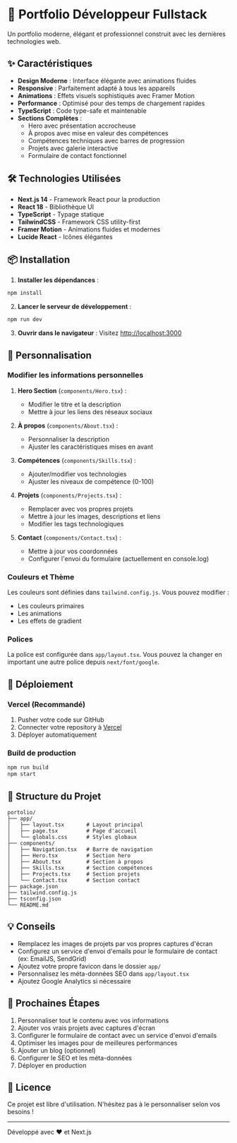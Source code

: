 # 🚀 Portfolio Développeur Fullstack

Un portfolio moderne, élégant et professionnel construit avec les dernières technologies web.

## ✨ Caractéristiques

- **Design Moderne** : Interface élégante avec animations fluides
- **Responsive** : Parfaitement adapté à tous les appareils
- **Animations** : Effets visuels sophistiqués avec Framer Motion
- **Performance** : Optimisé pour des temps de chargement rapides
- **TypeScript** : Code type-safe et maintenable
- **Sections Complètes** :
  - Hero avec présentation accrocheuse
  - À propos avec mise en valeur des compétences
  - Compétences techniques avec barres de progression
  - Projets avec galerie interactive
  - Formulaire de contact fonctionnel

## 🛠️ Technologies Utilisées

- **Next.js 14** - Framework React pour la production
- **React 18** - Bibliothèque UI
- **TypeScript** - Typage statique
- **TailwindCSS** - Framework CSS utility-first
- **Framer Motion** - Animations fluides et modernes
- **Lucide React** - Icônes élégantes

## 📦 Installation

1. **Installer les dépendances** :
```bash
npm install
```

2. **Lancer le serveur de développement** :
```bash
npm run dev
```

3. **Ouvrir dans le navigateur** :
Visitez [http://localhost:3000](http://localhost:3000)

## 🎨 Personnalisation

### Modifier les informations personnelles

1. **Hero Section** (`components/Hero.tsx`) :
   - Modifier le titre et la description
   - Mettre à jour les liens des réseaux sociaux

2. **À propos** (`components/About.tsx`) :
   - Personnaliser la description
   - Ajuster les caractéristiques mises en avant

3. **Compétences** (`components/Skills.tsx`) :
   - Ajouter/modifier vos technologies
   - Ajuster les niveaux de compétence (0-100)

4. **Projets** (`components/Projects.tsx`) :
   - Remplacer avec vos propres projets
   - Mettre à jour les images, descriptions et liens
   - Modifier les tags technologiques

5. **Contact** (`components/Contact.tsx`) :
   - Mettre à jour vos coordonnées
   - Configurer l'envoi du formulaire (actuellement en console.log)

### Couleurs et Thème

Les couleurs sont définies dans `tailwind.config.js`. Vous pouvez modifier :
- Les couleurs primaires
- Les animations
- Les effets de gradient

### Polices

La police est configurée dans `app/layout.tsx`. Vous pouvez la changer en important une autre police depuis `next/font/google`.

## 🚀 Déploiement

### Vercel (Recommandé)

1. Pusher votre code sur GitHub
2. Connecter votre repository à [Vercel](https://vercel.com)
3. Déployer automatiquement

### Build de production

```bash
npm run build
npm start
```

## 📝 Structure du Projet

```
portolio/
├── app/
│   ├── layout.tsx       # Layout principal
│   ├── page.tsx         # Page d'accueil
│   └── globals.css      # Styles globaux
├── components/
│   ├── Navigation.tsx   # Barre de navigation
│   ├── Hero.tsx         # Section hero
│   ├── About.tsx        # Section à propos
│   ├── Skills.tsx       # Section compétences
│   ├── Projects.tsx     # Section projets
│   └── Contact.tsx      # Section contact
├── package.json
├── tailwind.config.js
├── tsconfig.json
└── README.md
```

## 💡 Conseils

- Remplacez les images de projets par vos propres captures d'écran
- Configurez un service d'envoi d'emails pour le formulaire de contact (ex: EmailJS, SendGrid)
- Ajoutez votre propre favicon dans le dossier `app/`
- Personnalisez les méta-données SEO dans `app/layout.tsx`
- Ajoutez Google Analytics si nécessaire

## 🎯 Prochaines Étapes

1. Personnaliser tout le contenu avec vos informations
2. Ajouter vos vrais projets avec captures d'écran
3. Configurer le formulaire de contact avec un service d'envoi d'emails
4. Optimiser les images pour de meilleures performances
5. Ajouter un blog (optionnel)
6. Configurer le SEO et les méta-données
7. Déployer en production

## 📄 Licence

Ce projet est libre d'utilisation. N'hésitez pas à le personnaliser selon vos besoins !

---

Développé avec ❤️ et Next.js
